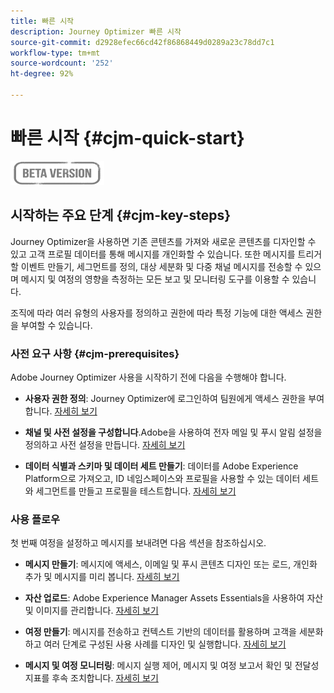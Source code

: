 ```yaml
---
title: 빠른 시작
description: Journey Optimizer 빠른 시작
source-git-commit: d2928efec66cd42f86868449d0289a23c78dd7c1
workflow-type: tm+mt
source-wordcount: '252'
ht-degree: 92%

---
```


# 빠른 시작 {#cjm-quick-start}

![](assets/do-not-localize/badge.png)

## 시작하는 주요 단계 {#cjm-key-steps}

Journey Optimizer을 사용하면 기존 콘텐츠를 가져와 새로운 콘텐츠를 디자인할 수 있고 고객 프로필 데이터를 통해 메시지를 개인화할 수 있습니다. 또한 메시지를 트리거할 이벤트 만들기, 세그먼트를 정의, 대상 세분화 및 다중 채널 메시지를 전송할 수 있으며 메시지 및 여정의 영향을 측정하는 모든 보고 및 모니터링 도구를 이용할 수 있습니다.

조직에 따라 여러 유형의 사용자를 정의하고 권한에 따라 특정 기능에 대한 액세스 권한을 부여할 수 있습니다.

### 사전 요구 사항 {#cjm-prerequisites}

Adobe Journey Optimizer 사용을 시작하기 전에 다음을 수행해야 합니다.

* **사용자 권한 정의**: Journey Optimizer에 로그인하여 팀원에게 액세스 권한을 부여합니다. [자세히 보기](../using/administration/permissions.md)

* **채널 및 사전 설정을 구성합니다**.Adobe을 사용하여 전자 메일 및 푸시 알림 설정을 정의하고 사전 설정을 만듭니다. [자세히 보기](../using/configuration/message-presets.md)

* **데이터 식별과 스키마 및 데이터 세트 만들기**: 데이터를 Adobe Experience Platform으로 가져오고, ID 네임스페이스와 프로필을 사용할 수 있는 데이터 세트와 세그먼트를 만들고 프로필을 테스트합니다. [자세히 보기](https://experienceleague.adobe.com/docs/experience-platform/ingestion/home.html?lang=ko)


### 사용 플로우

첫 번째 여정을 설정하고 메시지를 보내려면 다음 섹션을 참조하십시오.

* **메시지 만들기**: 메시지에 액세스, 이메일 및 푸시 콘텐츠 디자인 또는 로드, 개인화 추가 및 메시지를 미리 봅니다. [자세히 보기](create-message.md)

* **자산 업로드**: Adobe Experience Manager Assets Essentials을 사용하여 자산 및 이미지를 관리합니다. [자세히 보기](assets-essentials.md)

<!--* **Define audience**: create segments, create events, manage consent and privacy. [Read more](audiences.md)-->

* **여정 만들기**: 메시지를 전송하고 컨텍스트 기반의 데이터를 활용하며 고객을 세분화하고 여러 단계로 구성된 사용 사례를 디자인 및 실행합니다. [자세히 보기](building-journeys/journey.md)

* **메시지 및 여정 모니터링**: 메시지 실행 제어, 메시지 및 여정 보고서 확인 및 전달성 지표를 후속 조치합니다. [자세히 보기](message-monitoring.md)
